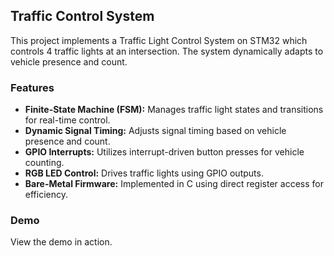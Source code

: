 ## Traffic Control System

This project implements a Traffic Light Control System on STM32 which controls 4 traffic lights at an intersection. The system dynamically adapts to vehicle presence and count.

### Features
- **Finite-State Machine (FSM):** Manages traffic light states and transitions for real-time control.
- **Dynamic Signal Timing:** Adjusts signal timing based on vehicle presence and count.
- **GPIO Interrupts:** Utilizes interrupt-driven button presses for vehicle counting.
- **RGB LED Control:** Drives traffic lights using GPIO outputs.<br>
- **Bare-Metal Firmware:** Implemented in C using direct register access for efficiency.<br>

### Demo
View the demo in action.
